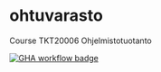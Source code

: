 # ohtuvarasto
Course TKT20006 Ohjelmistotuotanto

[![GHA workflow badge](https://github.com/mcpaulafi/ohtuvarasto/workflows/CI/badge.svg)](https://github.com/mcpaulafi/ohtuvarasto/actions)
